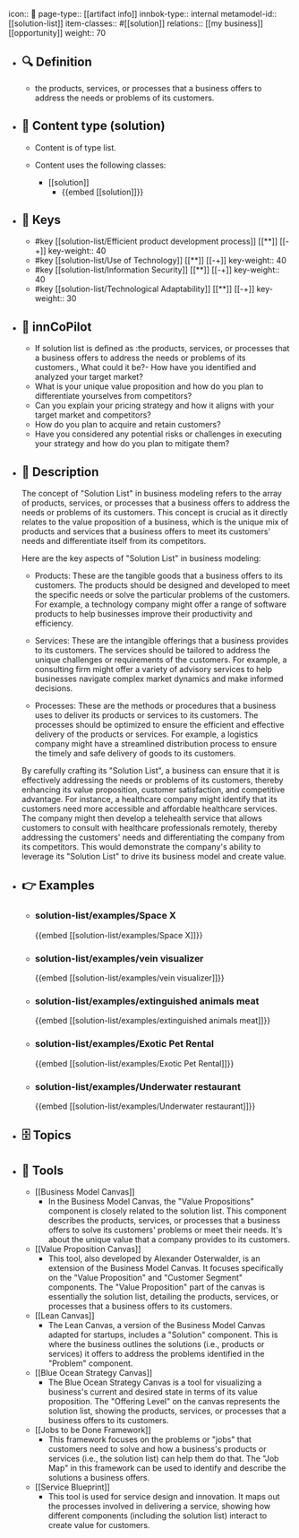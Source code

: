 icon:: 🧿
page-type:: [[artifact info]]
innbok-type:: internal
metamodel-id:: [[solution-list]]
item-classes:: #[[solution]]
relations:: [[my business]] [[opportunity]]
weight:: 70

- ## 🔍 Definition
  - the products, services, or processes that a business offers to address the needs or problems of its customers.
- ## 📰 Content type (solution)
  - Content is of type list.
  
  - Content uses the following classes:
    - [[solution]]
      - {{embed [[solution]]}}
  
- ## 🔑 Keys
  - #key [[solution-list/Efficient product development process]] [[**]] [[-+]]
    key-weight:: 40
  - #key [[solution-list/Use of Technology]] [[**]] [[-+]]
    key-weight:: 40
  - #key [[solution-list/Information Security]] [[**]] [[-+]]
    key-weight:: 40
  - #key [[solution-list/Technological Adaptability]] [[**]] [[-+]]
    key-weight:: 30
- ## 🤖 innCoPilot
  - If solution  list is defined as :the products, services, or processes that a business offers to address the needs or problems of its customers., What could it be?- How have you identified and analyzed your target market? 
  - What is your unique value proposition and how do you plan to differentiate yourselves from competitors?
  - Can you explain your pricing strategy and how it aligns with your target market and competitors?
  - How do you plan to acquire and retain customers? 
  - Have you considered any potential risks or challenges in executing your strategy and how do you plan to mitigate them?
- ## 📖 Description
  The concept of "Solution List" in business modeling refers to the array of products, services, or processes that a business offers to address the needs or problems of its customers. This concept is crucial as it directly relates to the value proposition of a business, which is the unique mix of products and services that a business offers to meet its customers' needs and differentiate itself from its competitors.
  
  Here are the key aspects of "Solution List" in business modeling:
  
  - Products: These are the tangible goods that a business offers to its customers. The products should be designed and developed to meet the specific needs or solve the particular problems of the customers. For example, a technology company might offer a range of software products to help businesses improve their productivity and efficiency.
  
  - Services: These are the intangible offerings that a business provides to its customers. The services should be tailored to address the unique challenges or requirements of the customers. For example, a consulting firm might offer a variety of advisory services to help businesses navigate complex market dynamics and make informed decisions.
  
  - Processes: These are the methods or procedures that a business uses to deliver its products or services to its customers. The processes should be optimized to ensure the efficient and effective delivery of the products or services. For example, a logistics company might have a streamlined distribution process to ensure the timely and safe delivery of goods to its customers.
  
  By carefully crafting its "Solution List", a business can ensure that it is effectively addressing the needs or problems of its customers, thereby enhancing its value proposition, customer satisfaction, and competitive advantage. For instance, a healthcare company might identify that its customers need more accessible and affordable healthcare services. The company might then develop a telehealth service that allows customers to consult with healthcare professionals remotely, thereby addressing the customers' needs and differentiating the company from its competitors. This would demonstrate the company's ability to leverage its "Solution List" to drive its business model and create value.
- ## 👉 Examples
  - ### solution-list/examples/Space X
    {{embed [[solution-list/examples/Space X]]}}
  - ### solution-list/examples/vein visualizer
    {{embed [[solution-list/examples/vein visualizer]]}}
  - ### solution-list/examples/extinguished animals meat
    {{embed [[solution-list/examples/extinguished animals meat]]}}
  - ### solution-list/examples/Exotic Pet Rental
    {{embed [[solution-list/examples/Exotic Pet Rental]]}}
  - ### solution-list/examples/Underwater restaurant
    {{embed [[solution-list/examples/Underwater restaurant]]}}
  
- ## 🗄️ Topics
  
- ## 🧰 Tools
  - [[Business Model Canvas]]
    - In the Business Model Canvas, the "Value Propositions" component is closely related to the solution list. This component describes the products, services, or processes that a business offers to solve its customers' problems or meet their needs. It's about the unique value that a company provides to its customers.
  - [[Value Proposition Canvas]]
    - This tool, also developed by Alexander Osterwalder, is an extension of the Business Model Canvas. It focuses specifically on the "Value Proposition" and "Customer Segment" components. The "Value Proposition" part of the canvas is essentially the solution list, detailing the products, services, or processes that a business offers to its customers.
  - [[Lean Canvas]]
    - The Lean Canvas, a version of the Business Model Canvas adapted for startups, includes a "Solution" component. This is where the business outlines the solutions (i.e., products or services) it offers to address the problems identified in the "Problem" component.
  - [[Blue Ocean Strategy Canvas]]
    - The Blue Ocean Strategy Canvas is a tool for visualizing a business's current and desired state in terms of its value proposition. The "Offering Level" on the canvas represents the solution list, showing the products, services, or processes that a business offers to its customers.
  - [[Jobs to be Done Framework]]
    - This framework focuses on the problems or "jobs" that customers need to solve and how a business's products or services (i.e., the solution list) can help them do that. The "Job Map" in this framework can be used to identify and describe the solutions a business offers.
  - [[Service Blueprint]]
    - This tool is used for service design and innovation. It maps out the processes involved in delivering a service, showing how different components (including the solution list) interact to create value for customers.

